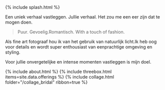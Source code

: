 ---
---

{% include splash.html %}

<section class="content" markdown="1">

Een uniek verhaal vastleggen. Jullie verhaal. Het zou me een eer zijn dat te mogen doen.

<blockquote>Puur. Gevoelig.Romantisch. With a touch of fashion.</blockquote>

Als fine art fotograaf hou ik van het gebruik van natuurlijk licht.Ik heb oog voor details en wordt super enthousiast van eenprachtige omgeving en styling.

Voor jullie onvergetelijke en intense momenten vastleggen is mijn doel.

</section>

{% include about.html %}
{% include threebox.html items=site.data.offerings %}
{% include collage.html folder="/collage_bridal" ribbon=true %}
